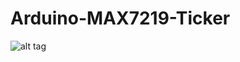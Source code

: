 # Arduino-MAX7219-Ticker
![alt tag](https://github.com/Thermazote/Arduino-MAX7219-Ticker/raw/develop/Android_app/Max7219-LOGO.png)